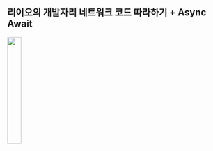 ## 리이오의 개발자리 네트워크 코드 따라하기 + Async Await

<img src="https://github.com/Minny27/AsyncAwaitExample/assets/68800789/4ac51c80-6984-4289-82eb-db685f59d388" width=25%>
